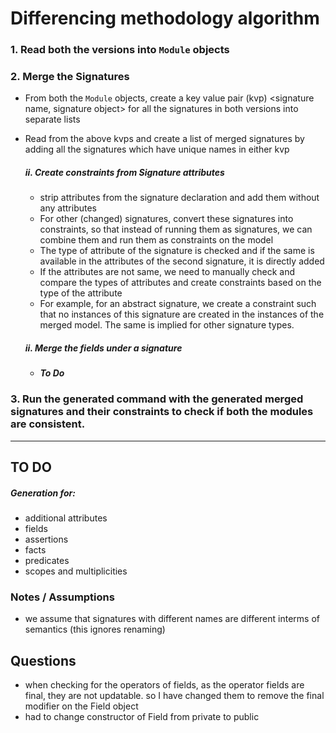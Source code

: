 # Differencing methodology algorithm
### 1.  Read both the versions into `Module` objects
### 2. Merge the Signatures
- From both the `Module` objects, create a key value pair (kvp) <signature name, signature object> for all the signatures in both versions into separate lists
- Read from the above kvps and create a list of merged signatures by adding all the signatures which have unique names in either kvp 

	##### ii. Create constraints from Signature attributes
	- strip attributes from the signature declaration and add them without any attributes
	- For other (changed) signatures, convert these signatures into constraints, so that instead of running them as signatures, we can combine them and run them as constraints on the model 
	- The type of attribute of the signature is checked and if the same is available in the attributes of the second signature, it is directly added
	- If the attributes are not same, we need to manually check and compare the types of attributes and create constraints based on the type of the attribute
	- For example, for an abstract signature, we create a constraint such that no instances of this signature are created in the instances of the merged model. The same is implied for other signature types.
	##### ii. Merge the fields under a signature
	-	__*To Do*__ 

### 3. Run the generated command with the generated merged signatures and their constraints to check if both the modules are consistent. 
---

## TO DO
##### Generation for: 
 - additional attributes
 - fields
 - assertions
 - facts
 - predicates
 - scopes and multiplicities
### Notes / Assumptions
- we assume that signatures with different names are different interms of semantics (this ignores renaming)


## Questions
- when checking for the operators of fields, as the operator fields are final, they are not updatable. so I have changed them to remove the final modifier on the Field object
- had to change constructor of Field from private to public